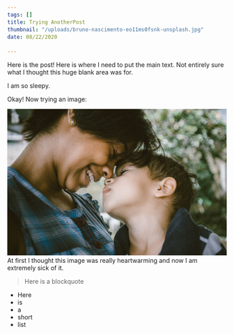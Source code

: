 ```yaml
---
tags: []
title: Trying AnotherPost
thumbnail: "/uploads/bruno-nascimento-eo11ms0fsnk-unsplash.jpg"
date: 08/22/2020

---
```

Here is the post! Here is where I need to put the main text. Not entirely sure what I thought this huge blank area was for.  
  
I am so sleepy.   
  
Okay! Now trying an image:  
  
  
![](/uploads/bruno-nascimento-eo11ms0fsnk-unsplash.jpg)At first I thought this image was really heartwarming and now I am extremely sick of it.

> Here is a blockquote

* Here 
* is
* a 
* short
* list